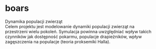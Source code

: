 # boars
Dynamika populacji zwierząt            
Celem projektu jest modelowanie dynamiki populacji zwierząt na przestrzeni wielu pokoleń. 
Symulacja powinna uwzględniać wpływ takich czynników jak dostępność pokarmu, populacje drapieżników, 
wpływ zagęszczenia na populacje (teoria proksemiki Halla).
